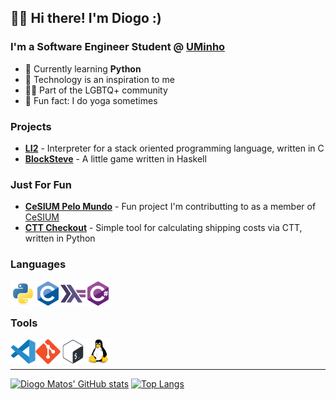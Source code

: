 ## 👋🏼 Hi there! I'm Diogo :)

### I'm a Software Engineer Student @ [UMinho](https://uminho.pt)
- 📂 Currently learning **Python**
- 💾 Technology is an inspiration to me
- 🏳️‍🌈 Part of the LGBTQ+ community
- 🌱 Fun fact: I do yoga sometimes

### Projects

- [**LI2**](https://github.com/sassypocoyo/li2-pl5g05) - Interpreter for a stack oriented programming language, written in C
- [**BlockSteve**](https://github.com/sassypocoyo/blocksteve) - A little game written in Haskell

### Just For Fun

- [**CeSIUM Pelo Mundo**](https://github.com/cesium/CeSIUMpeloMundo) - Fun project I'm contributting to as a member of [CeSIUM](https://cesium.di.uminho.pt)
- [**CTT Checkout**](https://github.com/sassypocoyo/ctt_checkout) - Simple tool for calculating shipping costs via CTT, written in Python

### Languages

<img align="left" width="40px" alt="Python" src="https://raw.githubusercontent.com/devicons/devicon/1119b9f84c0290e0f0b38982099a2bd027a48bf1/icons/python/python-original.svg" />
<img align="left" width="40px" alt="C" src="https://raw.githubusercontent.com/devicons/devicon/2ae2a900d2f041da66e950e4d48052658d850630/icons/c/c-original.svg" />
<img align="left" width="40px" alt="Haskell" src="https://raw.githubusercontent.com/devicons/devicon/2ae2a900d2f041da66e950e4d48052658d850630/icons/haskell/haskell-original.svg" />
<img align="left" width="40px" alt="C#" src="https://raw.githubusercontent.com/devicons/devicon/2ae2a900d2f041da66e950e4d48052658d850630/icons/csharp/csharp-original.svg" />

<br />
<br />

### Tools

<img align="left" width="40px" alt="Visual Studio Code" src="https://raw.githubusercontent.com/devicons/devicon/2ae2a900d2f041da66e950e4d48052658d850630/icons/vscode/vscode-original.svg" />
<img align="left" width="40px" alt="Git" src="https://raw.githubusercontent.com/devicons/devicon/1119b9f84c0290e0f0b38982099a2bd027a48bf1/icons/git/git-original.svg" />
<img align="left" width="40px" alt="Bash" src="https://raw.githubusercontent.com/devicons/devicon/1119b9f84c0290e0f0b38982099a2bd027a48bf1/icons/bash/bash-original.svg" />
<img align="left" width="40px" alt="Linux" src="https://raw.githubusercontent.com/devicons/devicon/1119b9f84c0290e0f0b38982099a2bd027a48bf1/icons/linux/linux-original.svg" />

<br />
<br />

---

[![Diogo Matos' GitHub stats](https://github-readme-stats.vercel.app/api?username=sassypocoyo&show_icons=true&theme=tokyonight)](https://github.com/anuraghazra/github-readme-stats)  [![Top Langs](https://github-readme-stats.vercel.app/api/top-langs/?username=sassypocoyo&hide=html,makefile&theme=tokyonight)](https://github.com/anuraghazra/github-readme-stats)

